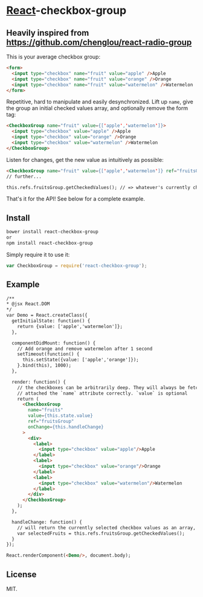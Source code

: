 # [React](http://facebook.github.io/react/)-checkbox-group
## Heavily inspired from https://github.com/chenglou/react-radio-group

This is your average checkbox group:

```html
<form>
  <input type="checkbox" name="fruit" value="apple" />Apple
  <input type="checkbox" name="fruit" value="orange" />Orange
  <input type="checkbox" name="fruit" value="watermelon" />Watermelon
</form>
```

Repetitive, hard to manipulate and easily desynchronized.
Lift up `name`, give the group an initial checked values array, and optionally remove the form tag:

```html
<CheckboxGroup name="fruit" value={['apple','watermelon']}>
  <input type="checkbox" value="apple" />Apple
  <input type="checkbox" value="orange" />Orange
  <input type="checkbox" value="watermelon" />Watermelon
</CheckboxGroup>
```

Listen for changes, get the new value as intuitively as possible:

```html
<CheckboxGroup name="fruit" value={['apple','watermelon']} ref="fruitsGroup" onChange={this.handleChange}>
// further...

this.refs.fruitsGroup.getCheckedValues(); // => whatever's currently checked
```

That's it for the API! See below for a complete example.

## Install

```sh
bower install react-checkbox-group
or
npm install react-checkbox-group
```

Simply require it to use it:

```javascript
var CheckboxGroup = require('react-checkbox-group');
```

## Example

```html
/**
* @jsx React.DOM
*/
var Demo = React.createClass({
  getInitialState: function() {
    return {value: ['apple','watermelon']};
  },

  componentDidMount: function() {
    // Add orange and remove watermelon after 1 second
    setTimeout(function() {
      this.setState({value: ['apple','orange']});
    }.bind(this), 1000);
  },

  render: function() {
    // the checkboxes can be arbitrarily deep. They will always be fetched and
    // attached the `name` attribute correctly. `value` is optional
    return (
      <CheckboxGroup
        name="fruits"
        value={this.state.value}
        ref="fruitsGroup"
        onChange={this.handleChange}
      >
        <div>
          <label>
            <input type="checkbox" value="apple"/>Apple
          </label>
          <label>
            <input type="checkbox" value="orange"/>Orange
          </label>
          <label>
            <input type="checkbox" value="watermelon"/>Watermelon
          </label>
        </div>
      </CheckboxGroup>
    );
  },

  handleChange: function() {
    // will return the currently selected checkbox values as an array, possibly empty
    var selectedFruits = this.refs.fruitsGroup.getCheckedValues();
  }
});

React.renderComponent(<Demo/>, document.body);
```

## License

MIT.
